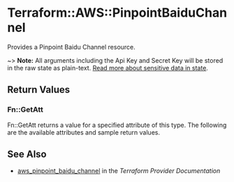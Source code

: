 # Terraform::AWS::PinpointBaiduChannel

Provides a Pinpoint Baidu Channel resource.

~> **Note:** All arguments including the Api Key and Secret Key will be stored in the raw state as plain-text.
[Read more about sensitive data in state](/docs/state/sensitive-data.html).

## Return Values

### Fn::GetAtt

Fn::GetAtt returns a value for a specified attribute of this type. The following are the available attributes and sample return values.

## See Also

* [aws_pinpoint_baidu_channel](https://www.terraform.io/docs/providers/aws/r/pinpoint_baidu_channel.html) in the _Terraform Provider Documentation_